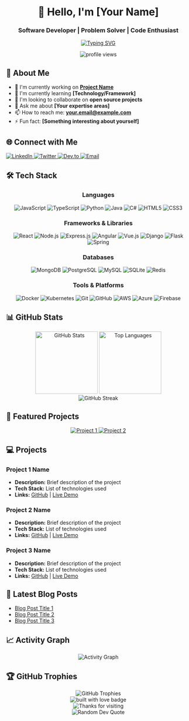 <!-- Header Section -->
<div align="center">
  <h1>👋 Hello, I'm [Your Name]</h1>
  <h3>Software Developer | Problem Solver | Code Enthusiast</h3>
  
  <!-- Animated Typing Effect -->
  <p>
    <a href="https://git.io/typing-svg"><img src="https://readme-typing-svg.herokuapp.com?font=Fira+Code&pause=1000&width=435&lines=Full-Stack+Developer;Passionate+about+clean+code;Always+learning+new+technologies" alt="Typing SVG" /></a>
  </p>
  
  <!-- Profile Views Counter -->
  <p>
    <img src="https://komarev.com/ghpvc/?username=your-username&label=Profile%20views&color=0e75b6&style=flat" alt="profile views" />
  </p>
</div>

<!-- About Me Section -->
## 💫 About Me

- 🔭 I'm currently working on **[Project Name](project-link)**
- 🌱 I'm currently learning **[Technology/Framework]**
- 👯 I'm looking to collaborate on **open source projects**
- 💬 Ask me about **[Your expertise areas]**
- 📫 How to reach me: **your.email@example.com**
- ⚡ Fun fact: **[Something interesting about yourself]**

<!-- Connect with Me Section -->
## 🌐 Connect with Me
<p align="left">
  <a href="https://linkedin.com/in/your-linkedin" target="_blank">
    <img src="https://img.shields.io/badge/LinkedIn-0077B5?style=for-the-badge&logo=linkedin&logoColor=white" alt="LinkedIn"/>
  </a>
  <a href="https://twitter.com/your-twitter" target="_blank">
    <img src="https://img.shields.io/badge/Twitter-1DA1F2?style=for-the-badge&logo=twitter&logoColor=white" alt="Twitter"/>
  </a>
  <a href="https://dev.to/your-dev-to" target="_blank">
    <img src="https://img.shields.io/badge/dev.to-0A0A0A?style=for-the-badge&logo=devdotto&logoColor=white" alt="Dev.to"/>
  </a>
  <a href="mailto:your.email@example.com">
    <img src="https://img.shields.io/badge/Email-D14836?style=for-the-badge&logo=gmail&logoColor=white" alt="Email"/>
  </a>
</p>

<!-- Tech Stack Section -->
## 🛠️ Tech Stack
<div align="center">

### Languages
<p>
  <img src="https://img.shields.io/badge/JavaScript-F7DF1E?style=for-the-badge&logo=javascript&logoColor=black" alt="JavaScript"/>
  <img src="https://img.shields.io/badge/TypeScript-007ACC?style=for-the-badge&logo=typescript&logoColor=white" alt="TypeScript"/>
  <img src="https://img.shields.io/badge/Python-3776AB?style=for-the-badge&logo=python&logoColor=white" alt="Python"/>
  <img src="https://img.shields.io/badge/Java-ED8B00?style=for-the-badge&logo=java&logoColor=white" alt="Java"/>
  <img src="https://img.shields.io/badge/C%23-239120?style=for-the-badge&logo=c-sharp&logoColor=white" alt="C#"/>
  <img src="https://img.shields.io/badge/HTML5-E34F26?style=for-the-badge&logo=html5&logoColor=white" alt="HTML5"/>
  <img src="https://img.shields.io/badge/CSS3-1572B6?style=for-the-badge&logo=css3&logoColor=white" alt="CSS3"/>
</p>

### Frameworks & Libraries
<p>
  <img src="https://img.shields.io/badge/React-20232A?style=for-the-badge&logo=react&logoColor=61DAFB" alt="React"/>
  <img src="https://img.shields.io/badge/Node.js-339933?style=for-the-badge&logo=nodedotjs&logoColor=white" alt="Node.js"/>
  <img src="https://img.shields.io/badge/Express.js-000000?style=for-the-badge&logo=express&logoColor=white" alt="Express.js"/>
  <img src="https://img.shields.io/badge/Angular-DD0031?style=for-the-badge&logo=angular&logoColor=white" alt="Angular"/>
  <img src="https://img.shields.io/badge/Vue.js-35495E?style=for-the-badge&logo=vuedotjs&logoColor=4FC08D" alt="Vue.js"/>
  <img src="https://img.shields.io/badge/Django-092E20?style=for-the-badge&logo=django&logoColor=white" alt="Django"/>
  <img src="https://img.shields.io/badge/Flask-000000?style=for-the-badge&logo=flask&logoColor=white" alt="Flask"/>
  <img src="https://img.shields.io/badge/Spring-6DB33F?style=for-the-badge&logo=spring&logoColor=white" alt="Spring"/>
</p>

### Databases
<p>
  <img src="https://img.shields.io/badge/MongoDB-4EA94B?style=for-the-badge&logo=mongodb&logoColor=white" alt="MongoDB"/>
  <img src="https://img.shields.io/badge/PostgreSQL-316192?style=for-the-badge&logo=postgresql&logoColor=white" alt="PostgreSQL"/>
  <img src="https://img.shields.io/badge/MySQL-005C84?style=for-the-badge&logo=mysql&logoColor=white" alt="MySQL"/>
  <img src="https://img.shields.io/badge/SQLite-07405E?style=for-the-badge&logo=sqlite&logoColor=white" alt="SQLite"/>
  <img src="https://img.shields.io/badge/Redis-DC382D?style=for-the-badge&logo=redis&logoColor=white" alt="Redis"/>
</p>

### Tools & Platforms
<p>
  <img src="https://img.shields.io/badge/Docker-2CA5E0?style=for-the-badge&logo=docker&logoColor=white" alt="Docker"/>
  <img src="https://img.shields.io/badge/kubernetes-326ce5.svg?&style=for-the-badge&logo=kubernetes&logoColor=white" alt="Kubernetes"/>
  <img src="https://img.shields.io/badge/Git-F05032?style=for-the-badge&logo=git&logoColor=white" alt="Git"/>
  <img src="https://img.shields.io/badge/GitHub-100000?style=for-the-badge&logo=github&logoColor=white" alt="GitHub"/>
  <img src="https://img.shields.io/badge/AWS-232F3E?style=for-the-badge&logo=amazon-aws&logoColor=white" alt="AWS"/>
  <img src="https://img.shields.io/badge/Azure-0089D6?style=for-the-badge&logo=microsoft-azure&logoColor=white" alt="Azure"/>
  <img src="https://img.shields.io/badge/Firebase-FFCA28?style=for-the-badge&logo=firebase&logoColor=black" alt="Firebase"/>
</p>
</div>

<!-- GitHub Stats Section -->
## 📊 GitHub Stats
<div align="center">
  <img src="https://github-readme-stats.vercel.app/api?username=your-username&show_icons=true&theme=radical" alt="GitHub Stats" height="170"/>
  <img src="https://github-readme-stats.vercel.app/api/top-langs/?username=your-username&layout=compact&theme=radical" alt="Top Languages" height="170"/>
</div>

<div align="center">
  <img src="https://github-readme-streak-stats.herokuapp.com/?user=your-username&theme=radical" alt="GitHub Streak"/>
</div>

<!-- Featured Projects Section -->
## 🚀 Featured Projects
<div align="center">
  <a href="https://github.com/your-username/project-1">
    <img src="https://github-readme-stats.vercel.app/api/pin/?username=your-username&repo=project-1&theme=radical" alt="Project 1"/>
  </a>
  <a href="https://github.com/your-username/project-2">
    <img src="https://github-readme-stats.vercel.app/api/pin/?username=your-username&repo=project-2&theme=radical" alt="Project 2"/>
  </a>
</div>

<!-- Projects Showcase Section -->
## 💻 Projects
### Project 1 Name
- **Description:** Brief description of the project
- **Tech Stack:** List of technologies used
- **Links:** [GitHub](project-1-repo-link) | [Live Demo](project-1-live-link)

### Project 2 Name
- **Description:** Brief description of the project
- **Tech Stack:** List of technologies used
- **Links:** [GitHub](project-2-repo-link) | [Live Demo](project-2-live-link)

### Project 3 Name
- **Description:** Brief description of the project
- **Tech Stack:** List of technologies used
- **Links:** [GitHub](project-3-repo-link) | [Live Demo](project-3-live-link)

<!-- Recent Blog Posts Section (Optional) -->
## 📝 Latest Blog Posts
<!-- BLOG-POST-LIST:START -->
- [Blog Post Title 1](blog-post-link-1)
- [Blog Post Title 2](blog-post-link-2)
- [Blog Post Title 3](blog-post-link-3)
<!-- BLOG-POST-LIST:END -->

<!-- Activity Graph -->
## 📈 Activity Graph
<div align="center">
  <img alt="Activity Graph" src="https://activity-graph.herokuapp.com/graph?username=your-username&theme=github"/>
</div>

<!-- Trophies Section -->
## 🏆 GitHub Trophies
<div align="center">
  <img src="https://github-profile-trophy.vercel.app/?username=your-username&theme=radical&no-frame=true&no-bg=false&margin-w=4&row=1" alt="GitHub Trophies"/>
</div>

<!-- Footer Section -->
<div align="center">
  <img src="https://forthebadge.com/images/badges/built-with-love.svg" alt="built with love badge"/>
  <br>
  <img src="https://img.shields.io/badge/Thanks_for_visiting!-ff69b4" alt="Thanks for visiting"/>
</div>

<!-- Dynamic Quote -->
<div align="center">
  <img src="https://quotes-github-readme.vercel.app/api?type=horizontal&theme=radical" alt="Random Dev Quote"/>
</div>
